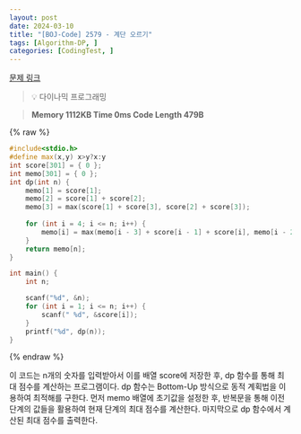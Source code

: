 ```yaml
---
layout: post
date: 2024-03-10
title: "[BOJ-Code] 2579 - 계단 오르기"
tags: [Algorithm-DP, ]
categories: [CodingTest, ]
---
```



[문제 링크](https://www.acmicpc.net/problem/2579)


> 💡 다이나믹 프로그래밍


> **Memory   1112KB                                   Time   0ms                                Code Length   479B**



{% raw %}
```c++
#include<stdio.h>
#define max(x,y) x>y?x:y
int score[301] = { 0 };
int memo[301] = { 0 };
int dp(int n) {
	memo[1] = score[1];
	memo[2] = score[1] + score[2];
	memo[3] = max(score[1] + score[3], score[2] + score[3]);
	
	for (int i = 4; i <= n; i++) {
		memo[i] = max(memo[i - 3] + score[i - 1] + score[i], memo[i - 2] + score[i]);
	}
	return memo[n];
}

int main() {
	int n;

	scanf("%d", &n);
	for (int i = 1; i <= n; i++) {
		scanf(" %d", &score[i]);
	}
	printf("%d", dp(n));
}
```
{% endraw %}



이 코드는 n개의 숫자를 입력받아서 이를 배열 score에 저장한 후, dp 함수를 통해 최대 점수를 계산하는 프로그램이다. dp 함수는 Bottom-Up 방식으로 동적 계획법을 이용하여 최적해를 구한다. 먼저 memo 배열에 초기값을 설정한 후, 반복문을 통해 이전 단계의 값들을 활용하여 현재 단계의 최대 점수를 계산한다. 마지막으로 dp 함수에서 계산된 최대 점수를 출력한다.

